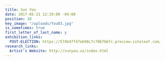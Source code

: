 ```yaml
---
title: Sun You
date: 2017-05-21 12:19:00 -04:00
position: 10
key_image: "/uploads/You03.jpg"
is_sometimes: true
first_letter_of_last_name: y
exhibition_links:
  POST-ELECTION: https://574b47f47eb98c7c7067b67c.preview.siteleaf.com/space/post-election-show.html
research_links:
  Artist's Website: http://sunyou.us/index.html
---
```


